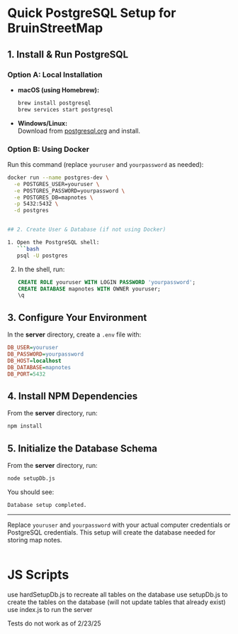 # Quick PostgreSQL Setup for BruinStreetMap

## 1. Install & Run PostgreSQL

### Option A: Local Installation

- **macOS (using Homebrew):**
  ```bash
  brew install postgresql
  brew services start postgresql
  ```
- **Windows/Linux:**  
  Download from [postgresql.org](https://www.postgresql.org/download/) and install.

### Option B: Using Docker

Run this command (replace `youruser` and `yourpassword` as needed):

````bash
docker run --name postgres-dev \
  -e POSTGRES_USER=youruser \
  -e POSTGRES_PASSWORD=yourpassword \
  -e POSTGRES_DB=mapnotes \
  -p 5432:5432 \
  -d postgres


## 2. Create User & Database (if not using Docker)

1. Open the PostgreSQL shell:
   ```bash
   psql -U postgres
````

2. In the shell, run:
   ```sql
   CREATE ROLE youruser WITH LOGIN PASSWORD 'yourpassword';
   CREATE DATABASE mapnotes WITH OWNER youruser;
   \q
   ```

## 3. Configure Your Environment

In the **server** directory, create a `.env` file with:

```ini
DB_USER=youruser
DB_PASSWORD=yourpassword
DB_HOST=localhost
DB_DATABASE=mapnotes
DB_PORT=5432
```

## 4. Install NPM Dependencies

From the **server** directory, run:

```bash
npm install
```

## 5. Initialize the Database Schema

From the **server** directory, run:

```bash
node setupDb.js
```

You should see:

```
Database setup completed.
```

---

Replace `youruser` and `yourpassword` with your actual computer credentials or PostgreSQL credentials. This setup will create the database needed for storing map notes.

```

```

# JS Scripts

use hardSetupDb.js to recreate all tables on the database
use setupDb.js to create the tables on the database (will not update tables that already exist)
use index.js to run the server

Tests do not work as of 2/23/25
